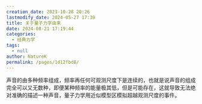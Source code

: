 ```yaml
---
creation_date: 2023-10-28 20:26
lastmodify_date: 2024-05-27 17:39
title: 关于量子力学由来
date: 2024-08-21 17:19:44
categories: 
  - 经典力学
tags: 
  - null
author: NatureK
permalink: /pages/1d12fbd8/
---
```


声音的由多种频率组成，频率再任何可观测尺度下是连续的，也就是说声音的组成完全可以又无数种，即便某种频率的能量极其低，但是可能存在，这就导致无法绝对准确的描述一种声音，量子力学用近似模型区模拟超越观测尺度的事件。